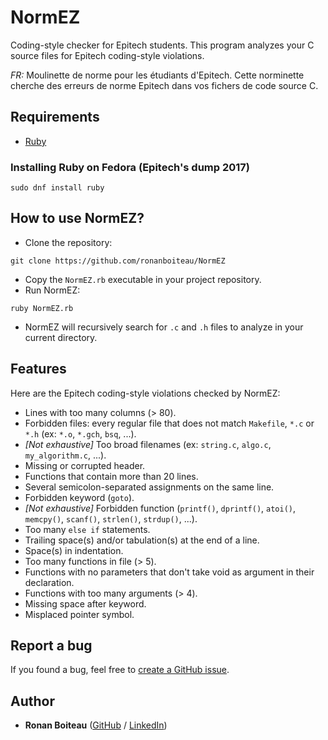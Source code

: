 # NormEZ

Coding-style checker for Epitech students. This program analyzes your C source files for Epitech coding-style violations.

*FR:* Moulinette de norme pour les étudiants d'Epitech. Cette norminette cherche des erreurs de norme Epitech dans vos fichers de code source C.

## Requirements

 - [Ruby](https://www.ruby-lang.org/en/)

### Installing Ruby on Fedora (Epitech's dump 2017)

```
sudo dnf install ruby
```

## How to use NormEZ?

 - Clone the repository:
```
git clone https://github.com/ronanboiteau/NormEZ
```
 - Copy the `NormEZ.rb` executable in your project repository.
 - Run NormEZ:
```
ruby NormEZ.rb
```
 - NormEZ will recursively search for `.c` and `.h` files to analyze in your current directory.

## Features

Here are the Epitech coding-style violations checked by NormEZ:
 - Lines with too many columns (> 80).
 - Forbidden files: every regular file that does not match `Makefile`, `*.c` or `*.h` (ex: `*.o`, `*.gch`, `bsq`, ...).
 - *[Not exhaustive]* Too broad filenames (ex: `string.c`, `algo.c`, `my_algorithm.c`, ...).
 - Missing or corrupted header.
 - Functions that contain more than 20 lines.
 - Several semicolon-separated assignments on the same line.
 - Forbidden keyword (`goto`).
 - *[Not exhaustive]* Forbidden function (`printf()`, `dprintf()`, `atoi()`, `memcpy()`, `scanf()`, `strlen()`, `strdup()`, ...).
 - Too many `else if` statements.
 - Trailing space(s) and/or tabulation(s) at the end of a line.
 - Space(s) in indentation.
 - Too many functions in file (> 5).
 - Functions with no parameters that don't take void as argument in their declaration.
 - Functions with too many arguments (> 4).
 - Missing space after keyword.
 - Misplaced pointer symbol.

## Report a bug

If you found a bug, feel free to [create a GitHub issue](https://github.com/ronanboiteau/NormEZ/issues).

## Author

* **Ronan Boiteau** ([GitHub](https://github.com/ronanboiteau) / [LinkedIn](https://www.linkedin.com/in/ronanboiteau/))
